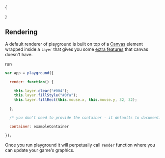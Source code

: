 {

}

## Rendering

A default renderer of playground is built on top of a [Canvas](http://www.html5canvastutorials.com) element wrapped inside a `layer` that gives you some [extra features](http://canvasquery.com) that canvas doesn't have.

run
```javascript
var app = playground({

  render: function() {

    this.layer.clear("#004");
    this.layer.fillStyle("#0fa");
    this.layer.fillRect(this.mouse.x, this.mouse.y, 32, 32);

  },

  /* you don't need to provide the container - it defaults to document.body */

  container: exampleContainer

});
```

Once you run playground it will perpetually call `render` function where you can update your game's graphics.
